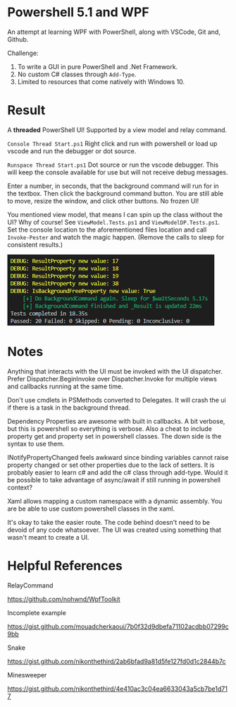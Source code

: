 # Powershell 5.1 and WPF
An attempt at learning WPF with PowerShell, along with VSCode, Git and, Github.

Challenge:
1. To write a GUI in pure PowerShell and .Net Framework.
2. No custom C# classes through ```Add-Type```.
3. Limited to resources that come natively with Windows 10.

# Result
A **threaded** PowerShell UI! Supported by a view model and relay command.

`Console Thread Start.ps1` Right click and run with powershell or load up vscode and run the debugger or dot source.

`Runspace Thread Start.ps1` Dot source or run the vscode debugger. This will keep the console available for use but will not receive debug messages.

Enter a number, in seconds, that the background command will run for in the textbox. Then click the background command button. You are still able to move, resize the window, and click other buttons. No frozen UI!

You mentioned view model, that means I can spin up the class without the UI? Why of course! See `ViewModel.Tests.ps1` and `ViewModelDP.Tests.ps1`. Set the console location to the aforementioned files location and call `Invoke-Pester` and watch the magic happen. (Remove the calls to sleep for consistent results.)

![test](/Images/PesterResult.PNG?raw=true)

# Notes

Anything that interacts with the UI must be invoked with the UI dispatcher. Prefer Dispatcher.BeginInvoke over Dispatcher.Invoke for multiple views and callbacks running at the same time.

Don't use cmdlets in PSMethods converted to Delegates. It will crash the ui if there is a task in the background thread.

Dependency Properties are awesome with built in callbacks. A bit verbose, but this is powershell so everything is verbose. Also a cheat to include property get and property set in powershell classes. The down side is the syntax to use them.

INotifyPropertyChanged feels awkward since binding variables cannot raise property changed or set other properties due to the lack of setters. It is probably easier to learn c# and add the c# class through add-type. Would it be possible to take advantage of async/await if still running in powershell context?

Xaml allows mapping a custom namespace with a dynamic assembly. You are be able to use custom powershell classes in the xaml.

It's okay to take the easier route. The code behind doesn't need to be devoid of any code whatsoever. The UI was created using something that wasn't meant to create a UI.

# Helpful References

RelayCommand

https://github.com/nohwnd/WpfToolkit

Incomplete example

https://gist.github.com/mouadcherkaoui/7b0f32d9dbefa71102acdbb07299c9bb

Snake

https://gist.github.com/nikonthethird/2ab6bfad9a81d5fe127fd0d1c2844b7c

Minesweeper

https://gist.github.com/nikonthethird/4e410ac3c04ea6633043a5cb7be1d717
